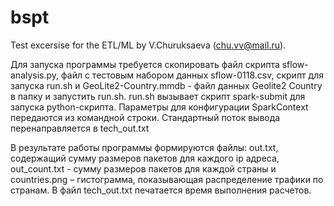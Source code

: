 # bspt
Test excersise for the ETL/ML by V.Churuksaeva (chu.vv@mail.ru).


Для запуска программы требуется скопировать файл скрипта sflow-analysis.py, файл с тестовым набором данных sflow-0118.csv, скрипт для запуска run.sh и GeoLite2-Country.mmdb - файл данных Geolite2 Country в папку и запустить run.sh.
run.sh вызывает скрипт spark-submit для запуска python-скрипта. Параметры для конфигурации SparkContext передаются из командной строки. Стандартный поток вывода перенаправляется в tech_out.txt

В результате работы программы формируются файлы:
out.txt, содержащий сумму размеров пакетов для каждого ip адреса,
out_count.txt - сумму размеров пакетов для каждой страны и
countries.png – гистограмма, показывающая распределение трафики по странам.
В файл tech_out.txt печатается время выполнения расчетов. 
